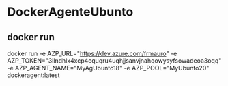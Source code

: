 # DockerAgenteUbunto

## docker run
docker run -e AZP_URL="https://dev.azure.com/frmauro" -e AZP_TOKEN="3llndhlx4xcp4cquqru4uqhjjsanvjnahqowysyfsowadeoa3oqq" -e AZP_AGENT_NAME="MyAgUbunto18" -e AZP_POOL="MyUbunto20" dockeragent:latest
